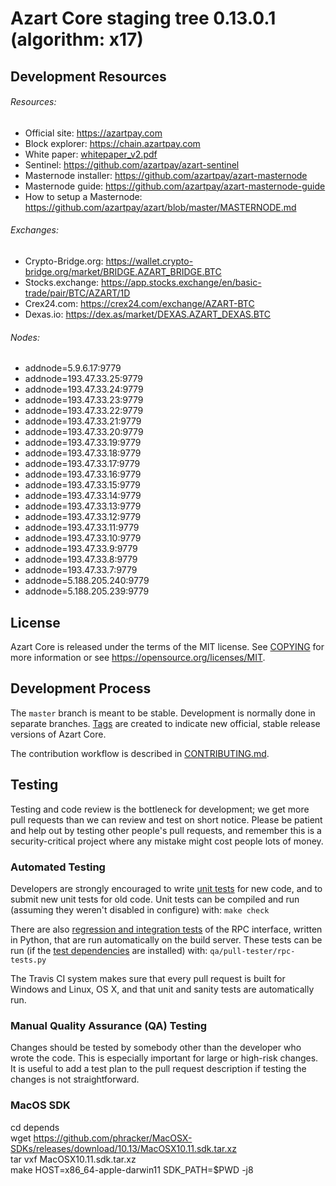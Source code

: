 Azart Core staging tree 0.13.0.1 (algorithm: x17)
===============================


## Development Resources

###### Resources:
- Official site: https://azartpay.com  
- Block explorer: https://chain.azartpay.com  
- White paper: [whitepaper_v2.pdf](https://github.com/azartpay/azart/blob/master/azart-docs/whitepaper_v2.pdf)  
- Sentinel: https://github.com/azartpay/azart-sentinel  
- Masternode installer: https://github.com/azartpay/azart-masternode  
- Masternode guide: https://github.com/azartpay/azart-masternode-guide  
- How to setup a Masternode: https://github.com/azartpay/azart/blob/master/MASTERNODE.md

###### Exchanges:  
- Crypto-Bridge.org: https://wallet.crypto-bridge.org/market/BRIDGE.AZART_BRIDGE.BTC
- Stocks.exchange: https://app.stocks.exchange/en/basic-trade/pair/BTC/AZART/1D
- Crex24.com: https://crex24.com/exchange/AZART-BTC  
- Dexas.io: https://dex.as/market/DEXAS.AZART_DEXAS.BTC

###### Nodes:  
- addnode=5.9.6.17:9779
- addnode=193.47.33.25:9779
- addnode=193.47.33.24:9779
- addnode=193.47.33.23:9779
- addnode=193.47.33.22:9779
- addnode=193.47.33.21:9779
- addnode=193.47.33.20:9779
- addnode=193.47.33.19:9779
- addnode=193.47.33.18:9779
- addnode=193.47.33.17:9779
- addnode=193.47.33.16:9779
- addnode=193.47.33.15:9779
- addnode=193.47.33.14:9779
- addnode=193.47.33.13:9779
- addnode=193.47.33.12:9779
- addnode=193.47.33.11:9779
- addnode=193.47.33.10:9779
- addnode=193.47.33.9:9779
- addnode=193.47.33.8:9779
- addnode=193.47.33.7:9779
- addnode=5.188.205.240:9779
- addnode=5.188.205.239:9779

License
-------

Azart Core is released under the terms of the MIT license. See [COPYING](COPYING) for more
information or see https://opensource.org/licenses/MIT.

Development Process
-------------------

The `master` branch is meant to be stable. Development is normally done in separate branches.
[Tags](https://github.com/azartpay/azart/tags) are created to indicate new official,
stable release versions of Azart Core.

The contribution workflow is described in [CONTRIBUTING.md](CONTRIBUTING.md).

Testing
-------

Testing and code review is the bottleneck for development; we get more pull
requests than we can review and test on short notice. Please be patient and help out by testing
other people's pull requests, and remember this is a security-critical project where any mistake might cost people
lots of money.

### Automated Testing

Developers are strongly encouraged to write [unit tests](/doc/unit-tests.md) for new code, and to
submit new unit tests for old code. Unit tests can be compiled and run
(assuming they weren't disabled in configure) with: `make check`

There are also [regression and integration tests](/qa) of the RPC interface, written
in Python, that are run automatically on the build server.
These tests can be run (if the [test dependencies](/qa) are installed) with: `qa/pull-tester/rpc-tests.py`

The Travis CI system makes sure that every pull request is built for Windows
and Linux, OS X, and that unit and sanity tests are automatically run.

### Manual Quality Assurance (QA) Testing

Changes should be tested by somebody other than the developer who wrote the
code. This is especially important for large or high-risk changes. It is useful
to add a test plan to the pull request description if testing the changes is
not straightforward.

### MacOS SDK

cd depends  
wget https://github.com/phracker/MacOSX-SDKs/releases/download/10.13/MacOSX10.11.sdk.tar.xz  
tar vxf MacOSX10.11.sdk.tar.xz  
make HOST=x86_64-apple-darwin11 SDK_PATH=$PWD -j8  
